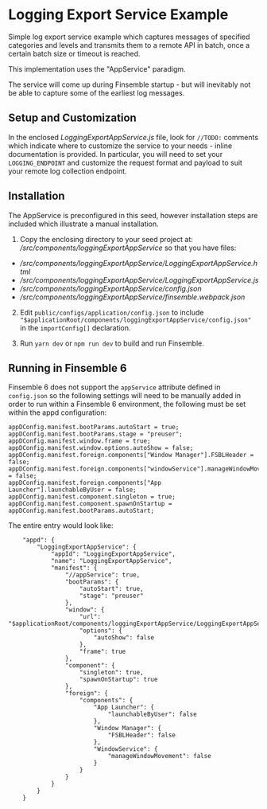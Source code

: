 # Logging Export Service Example #

Simple log export service example which captures messages of specified categories and levels and transmits them to a remote API in batch, once a certain batch size or timeout is reached.

This implementation uses the "AppService" paradigm.

The service will come up during Finsemble startup - but will inevitably not be able to capture some of the earliest log messages.

## Setup and Customization ##
In the enclosed _LoggingExportAppService.js_ file, look for `//TODO:` comments which indicate where to customize the service to your needs - inline documentation is provided. In particular, you will need to set your `LOGGING_ENDPOINT` and customize the request format and payload to suit your remote log collection endpoint.

## Installation ##
The AppService is preconfigured in this seed, however installation steps are included which illustrate a manual installation.

1. Copy the enclosing directory to your seed project at: _/src/components/loggingExportAppService_ so that you have files:
- _/src/components/loggingExportAppService/LoggingExportAppService.html_
- _/src/components/loggingExportAppService/LoggingExportAppService.js_
- _/src/components/loggingExportAppService/config.json_
- _/src/components/loggingExportAppService/finsemble.webpack.json_

2. Edit `public/configs/application/config.json` to include `"$applicationRoot/components/loggingExportAppService/config.json"` in the `importConfig[]` declaration.

3. Run `yarn dev` or `npm run dev` to build and run Finsemble.

## Running in Finsemble 6 ##
Finsemble 6 does not support the `appService` attribute defined in `config.json` so the following settings will need to be manually added in order to run within a Finsemble 6 environment, the following must be set within the appd configuration:

```
appDConfig.manifest.bootParams.autoStart = true;
appDConfig.manifest.bootParams.stage = "preuser";
appDConfig.manifest.window.frame = true;
appDConfig.manifest.window.options.autoShow = false;
appDConfig.manifest.foreign.components["Window Manager"].FSBLHeader = false;
appDConfig.manifest.foreign.components["windowService"].manageWindowMovement = false;
appDConfig.manifest.foreign.components["App Launcher"].launchableByUser = false;
appDConfig.manifest.component.singleton = true;
appDConfig.manifest.component.spawnOnStartup = appDConfig.manifest.bootParams.autoStart;
```

The entire entry would look like:
```
    "appd": {
        "LoggingExportAppService": {
            "appId": "LoggingExportAppService",
            "name": "LoggingExportAppService",
            "manifest": {
                "//appService": true,
                "bootParams": {
                    "autoStart": true,
                    "stage": "preuser"
                },
                "window": {
                    "url": "$applicationRoot/components/loggingExportAppService/LoggingExportAppService.html",
                    "options": {
                        "autoShow": false
                    },
                    "frame": true
                },
                "component": {
                    "singleton": true,
                    "spawnOnStartup": true
                },
                "foreign": {
                    "components": {
                        "App Launcher": {
                            "launchableByUser": false
                        },
                        "Window Manager": {
                            "FSBLHeader": false
                        },
                        "WindowService": {
                            "manageWindowMovement": false
                        }
                    }
                }
            }
        }
    }
```

